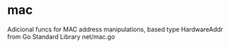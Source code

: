 # mac
Adicional funcs for MAC address manipulations, based type HardwareAddr from Go Standard Library net/mac.go
